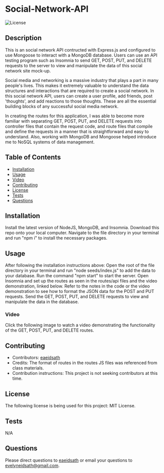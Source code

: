 # Social-Network-API

![License](https://img.shields.io/badge/License-MIT-yellow.svg)

## Description
    
This is an social network API contructed with Express.js and configured to use Mongoose to interact with a MongoDB database. Users can use an API testing program such as Insomnia to send GET, POST, PUT, and DELETE requests to the server to view and manipulate the data of this social network site mock-up.

Social media and networking is a massive industry that plays a part in many people's lives. This makes it extremely valuable to understand the data structures and interactions that are required to create a social network. In this social network API, users can create a user profile, add friends, post 'thoughts', and add reactions to those thoughts. These are all the essential building blocks of any successful social media network.

In creating the routes for this application, I was able to become more familiar with separating GET, POST, PUT, and DELETE requests into controller files that contain the request code, and route files that compile and define the requests in a manner that is straightforward and easy to understand. Also, working with MongoDB and Mongoose helped introduce me to NoSQL systems of data management.
    
## Table of Contents
    
- [Installation](#installation)
- [Usage](#usage)
- [Video](#video)
- [Contributing](#contributing)
- [License](#license)
- [Tests](#tests)
- [Questions](#questions)
    
## Installation
    
Install the latest version of NodeJS, MongoDB, and Insomnia.
Download this repo onto your local computer.
Navigate to the file directory in your terminal and run "npm i" to install the necessary packages.
    
## Usage

After following the installation instructions above:
Open the root of the file directory in your terminal and run "node seeds/index.js" to add the data to your database.
Run the command "npm start" to start the server.
Open Insomnia and set up the routes as seen in the routes/api files and the video demonstration, linked below. Refer to the notes in the code or the video demonstration to see how to format the JSON data for the POST and PUT requests.
Send the GET, POST, PUT, and DELETE requests to view and manipulate the data in the database.

### Video

Click the following image to watch a video demonstrating the functionality of the GET, POST, PUT, and DELETE routes.
<!-- [![Video Demonstration](./media/video_screenshot.png)](https://youtu.be/lMwiu-GUd1A "Video Demonstration Link") -->

    
## Contributing

- Contributors: [eaeidsath](github.com/eaeidsath)
- Credits: The format of routes in the routes JS files was referenced from class materials.
- Contribution instructions: This project is not seeking contributors at this time.

## License

The following license is being used for this project: MIT License.

## Tests

N/A

## Questions

Please direct questions to [eaeidsath](github.com/eaeidsath) or email your questions to evelyneidsath@gmail.com.